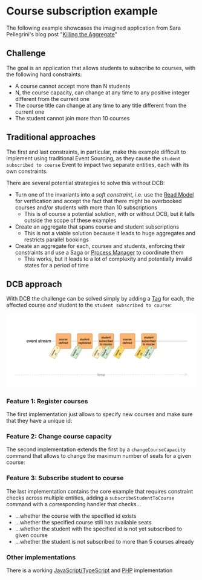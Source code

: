# Course subscription example

The following example showcases the imagined application from Sara Pellegrini's blog post "[Killing the Aggregate](https://sara.event-thinking.io/2023/04/kill-aggregate-chapter-1-I-am-here-to-kill-the-aggregate.html)"

## Challenge

The goal is an application that allows students to subscribe to courses, with the following hard constraints:

- A course cannot accept more than N students
- N, the course capacity, can change at any time to any positive integer different from the current one
- The course title can change at any time to any title different from the current one
- The student cannot join more than 10 courses

## Traditional approaches

The first and last constraints, in particular, make this example difficult to implement using traditional Event Sourcing, as they cause the `student subscribed to course` Event to impact two separate entities, each with its own constraints.

There are several potential strategies to solve this without DCB:

- Turn one of the invariants into a *soft constraint*, i.e. use the [Read Model](../glossary.md#read-model) for verification and accept the fact that there might be overbooked courses and/or students with more than 10 subscriptions
    - This is of course a potential solution, with or without DCB, but it falls outside the scope of these examples
- Create an aggregate that spans course and student subscriptions
    - This is not a viable solution because it leads to huge aggregates and restricts parallel bookings
- Create an aggregate for each, courses and students, enforcing their constraints and use a Saga or [Process Manager](../glossary.md#process-manager) to coordinate them
    - This works, but it leads to a lot of complexity and potentially invalid states for a period of time

## DCB approach

With DCB the challenge can be solved simply by adding a [Tag](../specification.md#tag) for each, the affected course *and* student to the `student subscribed to course`:

![course subscriptions example](img/course-subscriptions-01.png)

### Feature 1: Register courses

The first implementation just allows to specify new courses and make sure that they have a unique id:

<script type="application/dcb+json">
{"eventDefinitions":[{"name":"CourseDefined","schema":{"type":"object","properties":{"courseId":{"type":"string"},"capacity":{"type":"number"}}},"tagResolvers":["course:{data.courseId}"]}],"commandDefinitions":[{"name":"defineCourse","schema":{"type":"object","properties":{"courseId":{"type":"string"},"capacity":{"type":"number"}}}}],"projections":[{"name":"courseExists","parameterSchema":{"type":"object","properties":{"courseId":{"type":"string"}}},"stateSchema":{"type":"boolean","default":false},"handlers":{"CourseDefined":"true"},"tagFilters":["course:{courseId}"]}],"commandHandlerDefinitions":[{"commandName":"defineCourse","decisionModels":[{"name":"courseExists","parameters":["command.courseId"]}],"constraintChecks":[{"condition":"state.courseExists","errorMessage":"Course with id \"{command.courseId}\" already exists"}],"successEvent":{"type":"CourseDefined","data":{"courseId":"{command.courseId}","capacity":"{command.capacity}"}}}],"testCases":[{"description":"Define course with existing id","givenEvents":[{"type":"CourseDefined","data":{"courseId":"c1","capacity":10}}],"whenCommand":{"type":"defineCourse","data":{"courseId":"c1","capacity":15}},"thenExpectedError":"Course with id \"c1\" already exists"},{"description":"Define course with new id","givenEvents":null,"whenCommand":{"type":"defineCourse","data":{"courseId":"c1","capacity":15}},"thenExpectedEvent":{"type":"CourseDefined","data":{"courseId":"c1","capacity":15}}}]}
</script>

### Feature 2: Change course capacity

The second implementation extends the first by a `changeCourseCapacity` command that allows to change the maximum number of seats for a given course:

<script type="application/dcb+json">
{"eventDefinitions":[{"name":"CourseDefined","schema":{"type":"object","properties":{"courseId":{"type":"string"},"capacity":{"type":"number"}}},"tagResolvers":["course:{data.courseId}"]},{"name":"CourseCapacityChanged","schema":{"type":"object","properties":{"courseId":{"type":"string"},"newCapacity":{"type":"number"}}},"tagResolvers":["course:{data.courseId}"]}],"commandDefinitions":[{"name":"changeCourseCapacity","schema":{"type":"object","properties":{"studentId":{"type":"string"},"newCapacity":{"type":"number"}}}}],"projections":[{"name":"courseExists","parameterSchema":{"type":"object","properties":{"courseId":{"type":"string"}}},"stateSchema":{"type":"boolean","default":false},"handlers":{"CourseDefined":"true"},"tagFilters":["course:{courseId}"]},{"name":"courseCapacity","parameterSchema":{"type":"object","properties":{"courseId":{"type":"string"}}},"stateSchema":{"type":"number","default":0},"handlers":{"CourseDefined":"event.data.capacity","CourseCapacityChanged":"event.data.newCapacity"},"tagFilters":["course:{courseId}"]}],"commandHandlerDefinitions":[{"commandName":"changeCourseCapacity","decisionModels":[{"name":"courseExists","parameters":["command.courseId"]},{"name":"courseCapacity","parameters":["command.courseId"]}],"constraintChecks":[{"condition":"!state.courseExists","errorMessage":"Course \"{command.courseId}\" does not exist"},{"condition":"state.courseCapacity === command.newCapacity","errorMessage":"New capacity {command.newCapacity} is the same as the current capacity"}],"successEvent":{"type":"CourseCapacityChanged","data":{"courseId":"{command.courseId}","newCapacity":"{command.newCapacity}"}}}],"testCases":[{"description":"Change capacity of a non-existing course","givenEvents":null,"whenCommand":{"type":"changeCourseCapacity","data":{"courseId":"c0","newCapacity":15}},"thenExpectedError":"Course \"c0\" does not exist"},{"description":"Change capacity of a course to a new value","givenEvents":[{"type":"CourseDefined","data":{"courseId":"c1","capacity":12}}],"whenCommand":{"type":"changeCourseCapacity","data":{"courseId":"c1","newCapacity":15}},"thenExpectedEvent":{"type":"CourseCapacityChanged","data":{"courseId":"c1","newCapacity":15}}}]}
</script>

### Feature 3: Subscribe student to course

The last implementation contains the core example that requires constraint checks across multiple entities, adding a `subscribeStudentToCourse` command with a corresponding handler that checks...

- ...whether the course with the specified id exists
- ...whether the specified course still has available seats
- ...whether the student with the specified id is not yet subscribed to given course
- ...whether the student is not subscribed to more than 5 courses already

<script type="application/dcb+json">
{"eventDefinitions":[{"name":"CourseDefined","schema":{"type":"object","properties":{"courseId":{"type":"string"},"capacity":{"type":"number"}}},"tagResolvers":["course:{data.courseId}"]},{"name":"CourseCapacityChanged","schema":{"type":"object","properties":{"courseId":{"type":"string"},"newCapacity":{"type":"number"}}},"tagResolvers":["course:{data.courseId}"]},{"name":"StudentSubscribedToCourse","schema":{"type":"object","properties":{"studentId":{"type":"string"},"courseId":{"type":"string"}}},"tagResolvers":["student:{data.studentId}","course:{data.courseId}"]}],"commandDefinitions":[{"name":"subscribeStudentToCourse","schema":{"type":"object","properties":{"studentId":{"type":"string"},"courseId":{"type":"string"}}}}],"projections":[{"name":"courseExists","parameterSchema":{"type":"object","properties":{"courseId":{"type":"string"}}},"stateSchema":{"type":"boolean","default":false},"handlers":{"CourseDefined":"true"},"tagFilters":["course:{courseId}"]},{"name":"courseCapacity","parameterSchema":{"type":"object","properties":{"courseId":{"type":"string"}}},"stateSchema":{"type":"number","default":0},"handlers":{"CourseDefined":"event.data.capacity","CourseCapacityChanged":"event.data.newCapacity"},"tagFilters":["course:{courseId}"]},{"name":"studentAlreadySubscribed","parameterSchema":{"type":"object","properties":{"studentId":{"type":"string"},"courseId":{"type":"string"}}},"stateSchema":{"type":"boolean","default":false},"handlers":{"StudentSubscribedToCourse":"true"},"tagFilters":["student:{studentId}","course:{courseId}"]},{"name":"numberOfCourseSubscriptions","parameterSchema":{"type":"object","properties":{"courseId":{"type":"string"}}},"stateSchema":{"type":"number","default":0},"handlers":{"StudentSubscribedToCourse":"state + 1"},"tagFilters":["course:{courseId}"]},{"name":"numberOfStudentSubscriptions","parameterSchema":{"type":"object","properties":{"studentId":{"type":"string"}}},"stateSchema":{"type":"number","default":0},"handlers":{"StudentSubscribedToCourse":"state + 1"},"tagFilters":["student:{studentId}"]}],"commandHandlerDefinitions":[{"commandName":"subscribeStudentToCourse","decisionModels":[{"name":"courseExists","parameters":["command.courseId"]},{"name":"courseCapacity","parameters":["command.courseId"]},{"name":"numberOfCourseSubscriptions","parameters":["command.courseId"]},{"name":"numberOfStudentSubscriptions","parameters":["command.studentId"]},{"name":"studentAlreadySubscribed","parameters":["command.studentId","command.courseId"]}],"constraintChecks":[{"condition":"!state.courseExists","errorMessage":"Course \"{command.courseId}\" does not exist"},{"condition":"state.numberOfCourseSubscriptions >= state.courseCapacity","errorMessage":"Course \"{command.courseId}\" is already fully booked"},{"condition":"state.studentAlreadySubscribed","errorMessage":"Student already subscribed to this course"},{"condition":"state.numberOfStudentSubscriptions >= 5","errorMessage":"Student already subscribed to 5 courses"}],"successEvent":{"type":"StudentSubscribedToCourse","data":{"studentId":"{command.studentId}","courseId":"{command.courseId}"}}}],"testCases":[{"description":"Subscribe student to non-existing course","givenEvents":null,"whenCommand":{"type":"subscribeStudentToCourse","data":{"studentId":"s1","courseId":"c0"}},"thenExpectedError":"Course \"c0\" does not exist"},{"description":"Subscribe student to fully booked course","givenEvents":[{"type":"CourseDefined","data":{"courseId":"c1","capacity":3}},{"type":"StudentSubscribedToCourse","data":{"studentId":"s1","courseId":"c1"}},{"type":"StudentSubscribedToCourse","data":{"studentId":"s2","courseId":"c1"}},{"type":"StudentSubscribedToCourse","data":{"studentId":"s3","courseId":"c1"}}],"whenCommand":{"type":"subscribeStudentToCourse","data":{"studentId":"s4","courseId":"c1"}},"thenExpectedError":"Course \"c1\" is already fully booked"},{"description":"Subscribe student to the same course twice","givenEvents":[{"type":"CourseDefined","data":{"courseId":"c1","capacity":10}},{"type":"StudentSubscribedToCourse","data":{"studentId":"s1","courseId":"c1"}}],"whenCommand":{"type":"subscribeStudentToCourse","data":{"studentId":"s1","courseId":"c1"}},"thenExpectedError":"Student already subscribed to this course"},{"description":"Subscribe student to more than 5 courses","givenEvents":[{"type":"CourseDefined","data":{"courseId":"c6","capacity":10}},{"type":"StudentSubscribedToCourse","data":{"studentId":"s1","courseId":"c1"}},{"type":"StudentSubscribedToCourse","data":{"studentId":"s1","courseId":"c2"}},{"type":"StudentSubscribedToCourse","data":{"studentId":"s1","courseId":"c3"}},{"type":"StudentSubscribedToCourse","data":{"studentId":"s1","courseId":"c4"}},{"type":"StudentSubscribedToCourse","data":{"studentId":"s1","courseId":"c5"}}],"whenCommand":{"type":"subscribeStudentToCourse","data":{"studentId":"s1","courseId":"c6"}},"thenExpectedError":"Student already subscribed to 5 courses"},{"description":"Subscribe student to course with capacity","givenEvents":[{"type":"CourseDefined","data":{"courseId":"c1","capacity":10}}],"whenCommand":{"type":"subscribeStudentToCourse","data":{"studentId":"s1","courseId":"c1"}},"thenExpectedEvent":{"type":"StudentSubscribedToCourse","data":{"studentId":"s1","courseId":"c1"}}}]}
</script>

### Other implementations

There is a working [JavaScript/TypeScript](https://github.com/sennentech/dcb-event-sourced/tree/main/examples/course-manager-cli) and [PHP](https://github.com/bwaidelich/dcb-example-courses) implementation